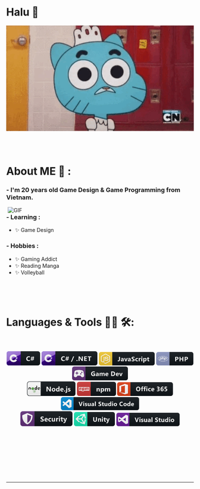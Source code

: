 # Halu 👋

<div align="center">
<img hight="300" width="700" alt="GIF" align="center" src="assets/gumball.gif">
</div>

</br>
</br>
</br>


# About ME 💬 :

### - I'm 20 years old Game Design & Game Programming from Vietnam.

<img hight="400" width="500" alt="GIF" align="right" src="assets/1936.gif">

### - Learning :
- ✨ Game Design

### - Hobbies : 
- ✨ Gaming Addict
- ✨ Reading Manga
- ✨ Volleyball

</br>
</br>
</br>



# Languages & Tools 👨‍💻 🛠:
</br>

<p align="center">

<!-- For more icons please follow  https://github.com/MikeCodesDotNET/ColoredBadges -->
<img src="assets/icons/csharp.svg" alt="CSharp" width="90" hight="50">
<img src="assets/icons/csharp_dotnet.svg" alt="CSharp-dotnet"  width="150" hight="50">
<img src="assets/icons/js.svg" alt="Java-Script" width="150" hight="50">
<img src="assets/icons/php.svg" alt="PHP" width="100" hight="50">
<img src="assets/icons/gamedev.svg" alt="GameDev" width="150" hight="50">
</br>
<img src="assets/icons/nodejs.svg" alt="NodeJs" width="130" hight="50">
<img src="assets/icons/npm.svg" alt="NPM" width="105" hight="50">
<img src="assets/icons/office_365.svg" alt="Office365" width="150" hight="50">
<img src="assets/icons/visualstudio_code.svg" alt="VSC" width="210" hight="50">
</br>
<img src="assets/icons/security.svg" alt="Security" width="140" hight="50">
<img src="assets/icons/unity.svg" alt="Unity" width="110" hight="50">
<img src="assets/icons/visualstudio.svg" alt="VisualStudio" width="170" hight="50">
</p>
</br>
</br>
</br>
</br>
</br>
</br>
</br>


*************
